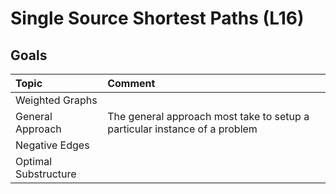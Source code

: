 # Single Source Shortest Paths \(L16\)

## Goals

| Topic | Comment |
| :--- | :--- |
| Weighted Graphs |  |
| General Approach | The general approach most take to setup a particular instance of a problem |
| Negative Edges |  |
| Optimal Substructure |  |



